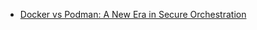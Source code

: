 - [Docker vs Podman: A New Era in Secure Orchestration](https://levelup.gitconnected.com/docker-vs-podman-a-new-era-in-secure-orchestration-957ea2123098)
